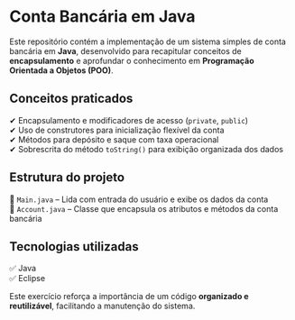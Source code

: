 # Conta Bancária em Java  

Este repositório contém a implementação de um sistema simples de conta bancária em **Java**, desenvolvido para recapitular conceitos de **encapsulamento** e aprofundar o conhecimento em **Programação Orientada a Objetos (POO)**.  

## Conceitos praticados  
✔ Encapsulamento e modificadores de acesso (`private`, `public`)  
✔ Uso de construtores para inicialização flexível da conta  
✔ Métodos para depósito e saque com taxa operacional  
✔ Sobrescrita do método `toString()` para exibição organizada dos dados  

## Estrutura do projeto  
📌 `Main.java` – Lida com entrada do usuário e exibe os dados da conta  
📌 `Account.java` – Classe que encapsula os atributos e métodos da conta bancária  

## Tecnologias utilizadas  
✅ Java  
✅ Eclipse

Este exercício reforça a importância de um código **organizado e reutilizável**, facilitando a manutenção do sistema. 
